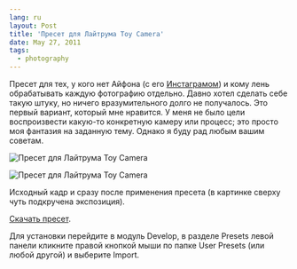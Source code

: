 ```yaml
---
lang: ru
layout: Post
title: 'Пресет для Лайтрума Toy Camera'
date: May 27, 2011
tags:
  - photography
---
```


Пресет для тех, у кого нет Айфона (с его [Инстаграмом](http://instagram.com/)) и кому лень обрабатывать каждую фотографию отдельно. Давно хотел сделать себе такую штуку, но ничего вразумительного долго не получалось. Это первый вариант, который мне нравится. У меня не было цели воспроизвести какую-то конкретную камеру или процесс; это просто моя фантазия на заданную тему. Однако я буду рад любым вашим советам.

![Пресет для Лайтрума Toy Camera](/images/blog/2011-05-09-5D-4005-Artem-Sapegin.jpg)

<!--more-->

![Пресет для Лайтрума Toy Camera](/images/blog/Toy-Camera-Lightroom-Preset.jpg)

Исходный кадр и сразу после применения пресета (в картинке сверху чуть подкручена экспозиция).

[Скачать пресет](http://wow.sapegin.me/0z0F26220v1Q/Toy%20Camera.lrtemplate "Пресет для Лайтрума Toy Camera").

Для установки перейдите в модуль Develop, в разделе Presets левой панели кликните правой кнопкой мыши по папке User Presets (или любой другой) и выберите Import.
